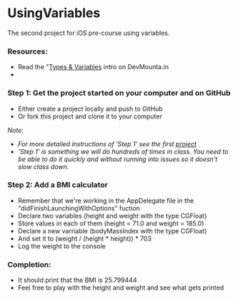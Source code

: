 UsingVariables
==============

The second project for iOS pre-course using variables.

### Resources:
- Read the "[Types & Variables](https://devmounta.in/files/iOS/ios-precourse__02TypesVariables.pdf) intro on DevMounta.in
- 

### Step 1: Get the project started on your computer and on GitHub
- Either create a project locally and push to GitHub
- Or fork this project and clone it to your computer

*Note:*
- *For more detailed instructions of 'Step 1' see the first [project](https://github.com/DevMountain/AGoodStart.git)*
- *'Step 1' is something we will do hundreds of times in class. You need to be able to do it quickly and without running into issues so it doesn't slow class down.*


### Step 2: Add a BMI calculator
- Remember that we're working in the AppDelegate file in the "didFinishLaunchingWithOptions" fuction
- Declare two variables (height and weight with the type CGFloat)
- Store values in each of them (height = 71.0 and weight = 185.0)
- Declare a new varriable (bodyMassIndex with the type CGFloat)
- And set it to (weight / (height * height)) * 703
- Log the weight to the console

### Completion:
- It should print that the BMI is 25.799444
- Feel free to play with the height and weight and see what gets printed
